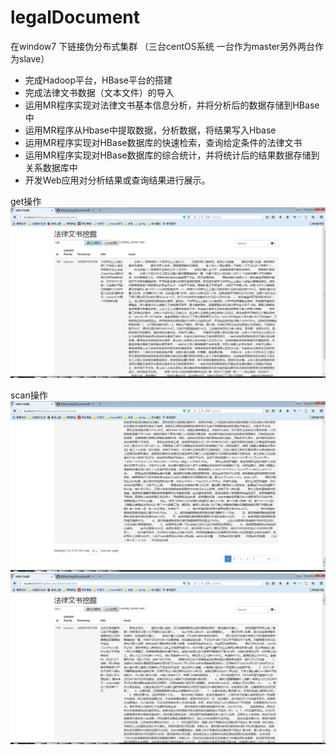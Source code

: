 # legalDocument
在window7 下链接伪分布式集群 （三台centOS系统 一台作为master另外两台作为slave）
  * 完成Hadoop平台，HBase平台的搭建<br>
  * 完成法律文书数据（文本文件）的导入<br>
  * 运用MR程序实现对法律文书基本信息分析，并将分析后的数据存储到HBase中<br>
  * 运用MR程序从Hbase中提取数据，分析数据，将结果写入Hbase<br>
  * 运用MR程序实现对HBase数据库的快速检索，查询给定条件的法律文书<br>
  * 运用MR程序实现对HBase数据库的综合统计，并将统计后的结果数据存储到关系数据库中<br>
  * 开发Web应用对分析结果或查询结果进行展示。<br>
  
  get操作
    ![get操作.jpg](https://raw.githubusercontent.com/halu886/legalDocument/master/legalDocument/img-folder/get.jpg)
    
  scan操作
    ![scan操作1.png](https://raw.githubusercontent.com/halu886/legalDocument/master/legalDocument/img-folder/scan.jpg)
    ![scan操作2.png](https://raw.githubusercontent.com/halu886/legalDocument/master/legalDocument/img-folder/scan1.jpg)
